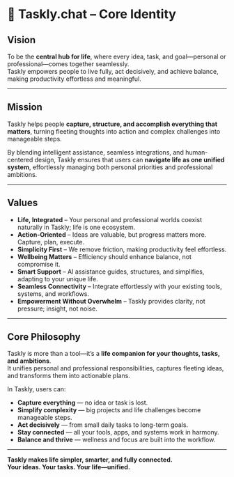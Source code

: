 # 🌟 Taskly.chat – Core Identity

## Vision  
To be the **central hub for life**, where every idea, task, and goal—personal or professional—comes together seamlessly.  
Taskly empowers people to live fully, act decisively, and achieve balance, making productivity effortless and meaningful.  

---

## Mission  
Taskly helps people **capture, structure, and accomplish everything that matters**, turning fleeting thoughts into action and complex challenges into manageable steps.  

By blending intelligent assistance, seamless integrations, and human-centered design, Taskly ensures that users can **navigate life as one unified system**, effortlessly managing both personal priorities and professional ambitions.  

---

## Values  

- **Life, Integrated** – Your personal and professional worlds coexist naturally in Taskly; life is one ecosystem.  
- **Action-Oriented** – Ideas are valuable, but progress matters more. Capture, plan, execute.  
- **Simplicity First** – We remove friction, making productivity feel effortless.  
- **Wellbeing Matters** – Efficiency should enhance balance, not compromise it.  
- **Smart Support** – AI assistance guides, structures, and simplifies, adapting to your unique life.  
- **Seamless Connectivity** – Integrate effortlessly with your existing tools, systems, and workflows.  
- **Empowerment Without Overwhelm** – Taskly provides clarity, not pressure; insight, not noise.  

---

## Core Philosophy  

Taskly is more than a tool—it’s a **life companion for your thoughts, tasks, and ambitions**.  
It unifies personal and professional responsibilities, captures fleeting ideas, and transforms them into actionable plans.  

In Taskly, users can:  
- **Capture everything** — no idea or task is lost.  
- **Simplify complexity** — big projects and life challenges become manageable steps.  
- **Act decisively** — from small daily tasks to long-term goals.  
- **Stay connected** — all your tools, apps, and systems work in harmony.  
- **Balance and thrive** — wellness and focus are built into the workflow.  

---

**Taskly makes life simpler, smarter, and fully connected.**  
**Your ideas. Your tasks. Your life—unified.**  
